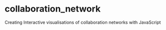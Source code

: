 # collaboration_network
Creating Interactive visualisations of collaboration networks with JavaScript
